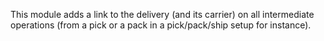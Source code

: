 This module adds a link to the delivery (and its carrier) on all
intermediate operations (from a pick or a pack in a pick/pack/ship setup
for instance).
